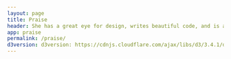 ```yaml
---
layout: page
title: Praise
header: She has a great eye for design, writes beautiful code, and is a pleasure to work with.												
app: praise
permalink: /praise/
d3version: d3version: https://cdnjs.cloudflare.com/ajax/libs/d3/3.4.1/d3.min.js
---
```

